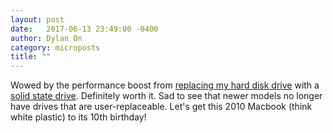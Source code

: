 ```yaml
---
layout: post
date:   2017-06-13 23:49:00 -0400
author: Dylan On
category: microposts
title: ""
---
```


Wowed by the performance boost from [replacing my hard disk drive](https://www.ifixit.com/Guide/MacBook+Unibody+Model+A1342+Hard+Drive+Replacement/1670) with a [solid state drive](https://www.amazon.ca/gp/product/B01IAGSD68/). Definitely worth it. Sad to see that newer models no longer have drives that are user-replaceable. Let's get this 2010 Macbook (think white plastic) to its 10th birthday!